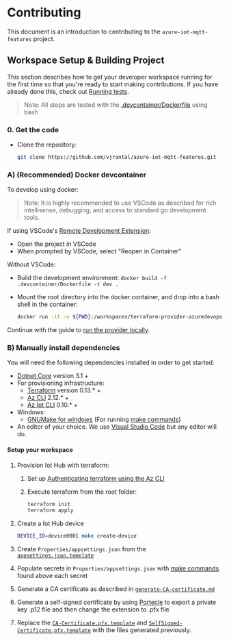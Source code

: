# Contributing

This document is an introduction to contributing to the `azure-iot-mqtt-features` project.

## Workspace Setup & Building Project

This section describes how to get your developer workspace running for the first time so that you're ready to start making contributions. If you have already done this, check out [Running tests](#development-sdlc).

> Note: All steps are tested with the [.devcontainer/Dockerfile](../.devcontainer/Dockerfile) using bash

### 0. Get the code

* Clone the repository:
  
  ```bash
  git clone https://github.com/vjrantal/azure-iot-mqtt-features.git
  ```

### A) (Recommended) Docker devcontainer

To develop using docker:

> Note: It is highly recommended to use VSCode as described for rich intellisense, debugging, and access to standard go development tools.

If using VSCode's [Remote Development Extension](https://marketplace.visualstudio.com/items?itemName=ms-vscode-remote.vscode-remote-extensionpack):

* Open the project in VSCode
* When prompted by VSCode, select "Reopen in Container"

Without VSCode:

* Build the development environment: `docker build -f .devcontainer/Dockerfile -t dev .`
* Mount the root directory into the docker container, and drop into a bash shell in the container:
  
  ```bash
  docker run -it -v ${PWD}:/workspaces/terraform-provider-azuredevops dev
  ```

Continue with the guide to [run the provider locally](#4-run-provider-locally).

### B) Manually install dependencies

You will need the following dependencies installed in order to get started:

* [Dotnet Core](https://dotnet.microsoft.com/download/dotnet-core) version 3.1 +
* For provisioning infrastructure:
  * [Terraform](https://www.terraform.io/downloads.html) version 0.13.* +
  * [Az CLI](https://docs.microsoft.com/en-us/cli/azure/install-azure-cli) 2.12.* +
  * [Az Iot CLI](https://github.com/Azure/azure-iot-cli-extension) 0.10.* +
* Windows:
  * [GNUMake for windows](http://gnuwin32.sourceforge.net/packages/make.htm) (For running [make commands](../makefile))
* An editor of your choice. We use [Visual Studio Code](https://code.visualstudio.com/Download) but any editor will do.

#### Setup your workspace

1. Provision Iot Hub with terraform:
     1. Set up [Authenticating terraform using the Az CLI](https://www.terraform.io/docs/providers/azurerm/guides/azure_cli.html)
     2. Execute terraform from the root folder:

        ```bash
        terraform init
        terraform apply
        ```

2. Create a Iot Hub device

    ```bash
    DEVICE_ID=device0001 make create-device
    ```

3. Create `Properties/appsettings.json` from the [`appsettings.json.template`](../Properties/appsettings.json.template)
4. Populate secrets in `Properties/appsettings.json` with [make commands](../makefile) found above each secret
5. Generate a CA certificate as described in [`generate-CA-certificate.md`](generating-CA-certificate/generate-CA-certificate.md)
6. Generate a self-signed certificate by using [Portecle](https://sourceforge.net/projects/portecleinstall/) to export a private key .p12 file and then change the extension to .pfx file
7. Replace the [`CA-Certificate.pfx.template`](../Testing/Certificates/CA-Certificate.pfx.template) and [`SelfSigned-Certificate.pfx.template`](../Testing/Certificates/SelfSigned-Certificate.pfx.template) with the files generated previously.
